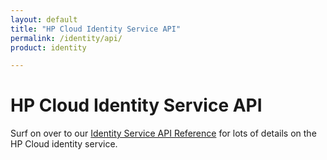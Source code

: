 ```yaml
---
layout: default
title: "HP Cloud Identity Service API"
permalink: /identity/api/
product: identity

---
```

# HP Cloud Identity Service API

Surf on over to our [Identity Service API Reference](/api/identity) for lots of details on the HP Cloud identity service. 

<!--For a detailed overview of how to interact with the Identity Service REST API using cURL:
<iframe src="http://player.vimeo.com/video/35980431?title=0&amp;byline=0&amp;portrait=0" width="640" height="464" frameborder="0"> </iframe> -->


<!--list of stuff that isn't supported in the HP implementation-->
<!--list of HP extensions to the OpenStack stuff-->
<!--introductory information and videos, if available-->
